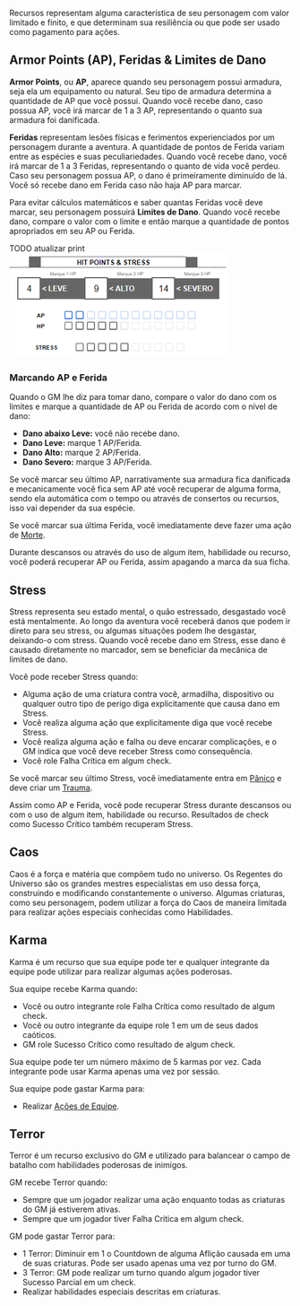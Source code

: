 Recursos representam alguma característica de seu personagem com valor limitado e finito, e que determinam sua resiliência ou que pode ser usado como pagamento para ações.

## Armor Points (AP), Feridas & Limites de Dano
**Armor Points**, ou **AP**, aparece quando seu personagem possui armadura, seja ela um equipamento ou natural. Seu tipo de armadura determina a quantidade de AP que você possui. Quando você recebe dano, caso possua AP, você irá marcar de 1 a 3 AP, representando o quanto sua armadura foi danificada.

**Feridas** representam lesões físicas e ferimentos experienciados por um personagem durante a aventura. A quantidade de pontos de Ferida variam entre as espécies e suas peculiariedades. Quando você recebe dano, você irá marcar de 1 a 3 Feridas, representando o quanto de vida você perdeu. Caso seu personagem possua AP, o dano é primeiramente diminuído de lá. Você só recebe dano em Ferida caso não haja AP para marcar.

Para evitar cálculos matemáticos e saber quantas Feridas você deve marcar, seu personagem possuirá **Limites de Dano**. Quando você recebe dano, compare o valor com o limite e então marque a quantidade de pontos apropriados em seu AP ou Ferida.

TODO atualizar print
![](../../0_assets/images/wound_stress_damage.png)

### Marcando AP e Ferida
Quando o GM lhe diz para tomar dano, compare o valor do dano com os limites e marque a quantidade de AP ou Ferida de acordo com o nível de dano:

- **Dano abaixo Leve:** você não recebe dano.
- **Dano Leve:** marque 1 AP/Ferida.
- **Dano Alto:** marque 2 AP/Ferida.
- **Dano Severo:** marque 3 AP/Ferida.


Se você marcar seu último AP, narrativamente sua armadura fica danificada e mecanicamente você fica sem AP até você recuperar de alguma forma, sendo ela automática com o tempo ou através de consertos ou recursos, isso vai depender da sua espécie.

Se você marcar sua última Ferida, você imediatamente deve fazer uma ação de [Morte](./death.md#morte).

Durante descansos ou através do uso de algum item, habilidade ou recurso, você poderá recuperar AP ou Ferida, assim apagando a marca da sua ficha.

## Stress

Stress representa seu estado mental, o quão estressado, desgastado você está mentalmente. Ao longo da aventura você receberá danos que podem ir direto para seu stress, ou algumas situações podem lhe desgastar, deixando-o com stress. Quando você recebe dano em Stress, esse dano é causado diretamente no marcador, sem se beneficiar da mecânica de limites de dano.

Você pode receber Stress quando:  

- Alguma ação de uma criatura contra você, armadilha, dispositivo ou qualquer outro tipo de perigo diga explicitamente que causa dano em Stress.
- Você realiza alguma ação que explicitamente diga que você recebe Stress.
- Você realiza alguma ação e falha ou deve encarar complicações, e o GM indica que você deve receber Stress como consequência.
- Você role Falha Crítica em algum check.

Se você marcar seu último Stress, você imediatamente entra em [Pânico](./death.md#pânico) e deve criar um [Trauma](./death.md#trauma).

Assim como AP e Ferida, você pode recuperar Stress durante descansos ou com o uso de algum item, habilidade ou recurso. Resultados de check como Sucesso Crítico também recuperam Stress.

## Caos

Caos é a força e matéria que compõem tudo no universo. Os Regentes do Universo são os grandes mestres especialistas em uso dessa força, construindo e modificando constantemente o universo. Algumas criaturas, como seu personagem, podem utilizar a força do Caos de maneira limitada para realizar ações especiais conhecidas como Habilidades.

<!-- ## Momentum -->


## Karma

Karma é um recurso que sua equipe pode ter e qualquer integrante da equipe pode utilizar para realizar algumas ações poderosas.

Sua equipe recebe Karma quando:
- Você ou outro integrante role Falha Crítica como resultado de algum check.
- Você ou outro integrante da equipe role 1 em um de seus dados caóticos.
- GM role Sucesso Crítico como resultado de algum check.

Sua equipe pode ter um número máximo de 5 karmas por vez. Cada integrante pode usar Karma apenas uma vez por sessão.

Sua equipe pode gastar Karma para:
- Realizar [Ações de Equipe](./actions.md#ações-de-equipe).

## Terror

Terror é um recurso exclusivo do GM e utilizado para balancear o campo de batalho com habilidades poderosas de inimigos.

GM recebe Terror quando:
- Sempre que um jogador realizar uma ação enquanto todas as criaturas do GM já estiverem ativas.
- Sempre que um jogador tiver Falha Crítica em algum check.

GM pode gastar Terror para:
- 1 Terror: Diminuir em 1 o Countdown de alguma Aflição causada em uma de suas criaturas. Pode ser usado apenas uma vez por turno do GM.
- 3 Terror: GM pode realizar um turno quando algum jogador tiver Sucesso Parcial em um check.
- Realizar habilidades especiais descritas em criaturas.